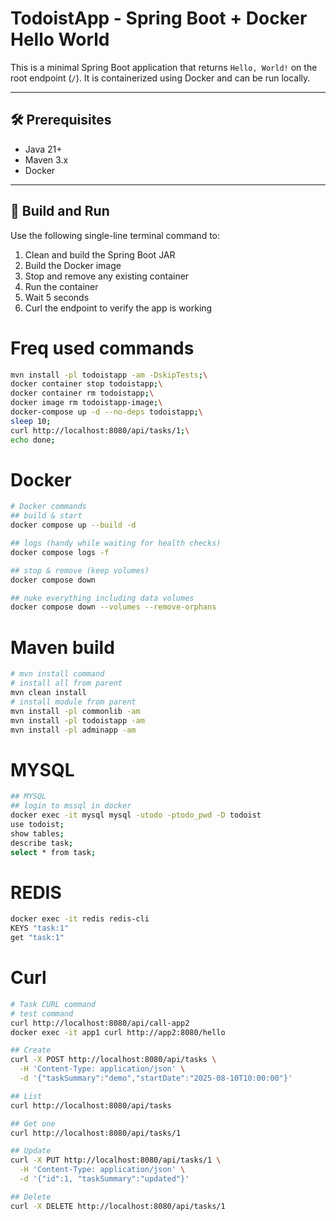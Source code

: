 # TodoistApp - Spring Boot + Docker Hello World

This is a minimal Spring Boot application that returns `Hello, World!` on the root endpoint (`/`). It is containerized using Docker and can be run locally.

---

## 🛠 Prerequisites

- Java 21+
- Maven 3.x
- Docker

---

## 🚀 Build and Run

Use the following single-line terminal command to:

1. Clean and build the Spring Boot JAR
2. Build the Docker image
3. Stop and remove any existing container
4. Run the container
5. Wait 5 seconds
6. Curl the endpoint to verify the app is working

# Freq used commands
```bash
mvn install -pl todoistapp -am -DskipTests;\
docker container stop todoistapp;\
docker container rm todoistapp;\
docker image rm todoistapp-image;\
docker-compose up -d --no-deps todoistapp;\
sleep 10;
curl http://localhost:8080/api/tasks/1;\
echo done;
```

# Docker
```bash
# Docker commands
## build & start
docker compose up --build -d

## logs (handy while waiting for health checks)
docker compose logs -f

## stop & remove (keep volumes)
docker compose down

## nuke everything including data volumes
docker compose down --volumes --remove-orphans
```
# Maven build
```bash
# mvn install command
# install all from parent
mvn clean install
# install module from parent
mvn install -pl commonlib -am
mvn install -pl todoistapp -am
mvn install -pl adminapp -am
```

# MYSQL
```bash
## MYSQL
## login to mssql in docker
docker exec -it mysql mysql -utodo -ptodo_pwd -D todoist
use todoist;
show tables;
describe task;
select * from task;
```

# REDIS
```bash
docker exec -it redis redis-cli
KEYS "task:1"
get "task:1"
```

# Curl
```bash
# Task CURL command
# test command
curl http://localhost:8080/api/call-app2
docker exec -it app1 curl http://app2:8080/hello

## Create
curl -X POST http://localhost:8080/api/tasks \
  -H 'Content-Type: application/json' \
  -d '{"taskSummary":"demo","startDate":"2025-08-10T10:00:00"}'

## List
curl http://localhost:8080/api/tasks

## Get one
curl http://localhost:8080/api/tasks/1

## Update
curl -X PUT http://localhost:8080/api/tasks/1 \
  -H 'Content-Type: application/json' \
  -d '{"id":1, "taskSummary":"updated"}'

## Delete
curl -X DELETE http://localhost:8080/api/tasks/1
```